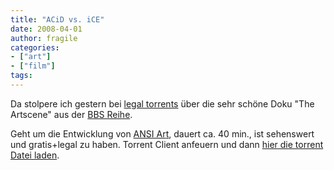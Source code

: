 ```yaml
---
title: "ACiD vs. iCE"
date: 2008-04-01
author: fragile
categories:
- ["art"]
- ["film"]
tags:
---
```

Da stolpere ich gestern bei <a href="http://beta.legaltorrents.com/" target="_blank">legal torrents</a> über die sehr schöne Doku "The Artscene" aus der <a href="http://www.bbsdocumentary.com/" target="_blank">BBS Reihe</a>.

Geht um die Entwicklung von <a href="http://en.wikipedia.org/wiki/ANSI_art" target="_blank">ANSI Ar</a><a href="http://en.wikipedia.org/wiki/ANSI_art" target="_blank">t</a>, dauert ca. 40 min., ist sehenswert und gratis+legal zu haben. Torrent Client anfeuern und dann <a href="http://beta.legaltorrents.com/torrents/4" target="_blank">hier die torrent Datei laden</a>.